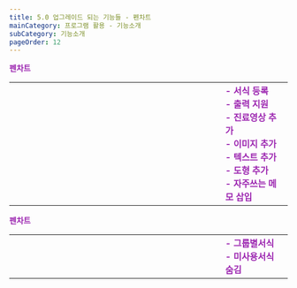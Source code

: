 ```yaml
---
title: 5.0 업그레이드 되는 기능들 - 펜차트
mainCategory: 프로그램 활용 - 기능소개
subCategory: 기능소개
pageOrder: 12
---
```


<pre style="color:#9C26B0; font-weight:Bold">
펜차트
</pre>

<table frame=void>
    <tr>
        <td style="border-right: none; width:76%">
            <a href="/images/{{page.url}}_1.png" target="_blank"><img src="/images/{{page.url}}_1.png" alt=""/></a>
        </td>
        <td style="vertical-align: top; color: #9C26B0; font-weight: Bold">
- 서식 등록<br/>
- 출력 지원<br/>
- 진료영상 추가<br/>
- 이미지 추가<br/>
- 텍스트 추가<br/>
- 도형 추가<br/>
- 자주쓰는 메모 삽입<br/>
        </td>
    </tr>
</table>

<pre style="color:#9C26B0; font-weight:Bold">
펜차트
</pre>

<table frame=void>
    <tr>
        <td style="border-right: none; width:76%">
            <a href="/images/{{page.url}}_2.png" target="_blank"><img src="/images/{{page.url}}_2.png" alt=""/></a>
        </td>
        <td style="vertical-align: top; color: #9C26B0; font-weight: Bold">
- 그룹별서식<br/>
- 미사용서식 숨김<br/>
        </td>
    </tr>
</table>